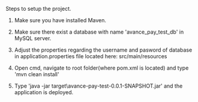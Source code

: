 Steps to setup the project.

1. Make sure you have installed Maven.

2. Make sure there exist a database with name 'avance_pay_test_db' in MySQL server.

3. Adjust the properties regarding the username and pasword of database in application.properties file located here: src/main/resources

4. Open cmd, navigate to root folder(where pom.xml is located) and type 'mvn clean install'

5. Type 'java -jar target\avance-pay-test-0.0.1-SNAPSHOT.jar' and the application is deployed.
